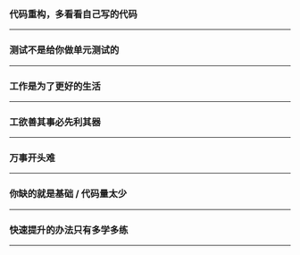 ### 代码重构，多看看自己写的代码
---
### 测试不是给你做单元测试的
---
### 工作是为了更好的生活
---
### 工欲善其事必先利其器
---
### 万事开头难
---	
### 你缺的就是基础 / 代码量太少
---
### 快速提升的办法只有多学多练
---